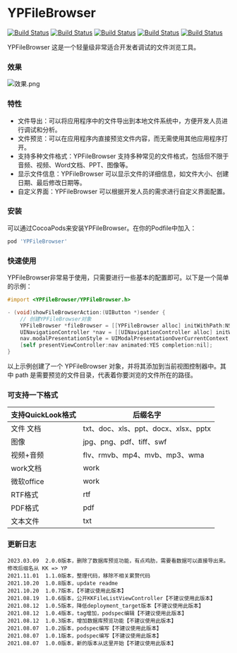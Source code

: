 # YPFileBrowser

[![Build Status](https://img.shields.io/badge/Github-QMKKXProduct-brightgreen.svg)](https://github.com/HansenCCC/YPFileBrowser)
[![Build Status](https://img.shields.io/badge/platform-ios-orange.svg)](https://github.com/HansenCCC/YPFileBrowser)
[![Build Status](https://img.shields.io/badge/HansenCCC-Github-blue.svg)](https://github.com/HansenCCC)
[![Build Status](https://img.shields.io/badge/HansenCCC-知乎-lightgrey.svg)](https://www.zhihu.com/people/EngCCC)
[![Build Status](https://img.shields.io/badge/已上架AppStore-Apple-success.svg)](https://apps.apple.com/cn/app/ios%E5%AE%9E%E9%AA%8C%E5%AE%A4/id1568656582)

YPFileBrowser 这是一个轻量级非常适合开发者调试的文件浏览工具。

### 效果

![效果.png](https://picx.zhimg.com/80/v2-009acf5105b6cefa651a416b4c39d4fa.png)


### 特性

- 文件导出：可以将应用程序中的文件导出到本地文件系统中，方便开发人员进行调试和分析。
- 文件预览：可以在应用程序内直接预览文件内容，而无需使用其他应用程序打开。
- 支持多种文件格式：YPFileBrowser 支持多种常见的文件格式，包括但不限于音频、视频、Word文档、PPT、图像等。
- 显示文件信息：YPFileBrowser 可以显示文件的详细信息，如文件大小、创建日期、最后修改日期等。
- 自定义界面：YPFileBrowser 可以根据开发人员的需求进行自定义界面配置。


### 安装

可以通过CocoaPods来安装YPFileBrowser。在你的Podfile中加入：

```ruby
pod 'YPFileBrowser'
```


### 快速使用

YPFileBrowser非常易于使用，只需要进行一些基本的配置即可。以下是一个简单的示例：

```objectivec
#import <YPFileBrowser/YPFileBrowser.h>

- (void)showFileBrowserAction:(UIButton *)sender {
    // 创建YPFileBrowser对象
    YPFileBrowser *fileBrowser = [[YPFileBrowser alloc] initWithPath:NSHomeDirectory()];
    UINavigationController *nav = [[UINavigationController alloc] initWithRootViewController:fileBrowser];
    nav.modalPresentationStyle = UIModalPresentationOverCurrentContext;
    [self presentViewController:nav animated:YES completion:nil];
}

```

以上示例创建了一个 YPFileBrowser 对象，并将其添加到当前视图控制器中。其中 path 是需要预览的文件目录，代表着你要浏览的文件所在的路径。


### 可支持一下格式

|支持QuickLook格式|后缀名字|
|--|--|
|文件 文档|txt、doc、xls、ppt、docx、xlsx、pptx|
|图像|jpg、png、pdf、tiff、swf|
|视频+音频|flv、rmvb、mp4、mvb、mp3、wma|
|work文档|work|
|微软office|work|
|RTF格式|rtf|
|PDF格式|pdf|
|文本文件|txt|


### 更新日志

```
2023.03.09  2.0.0版本，删除了数据库预览功能，有点鸡肋，需要看数据可以直接导出来。修改后缀名从 KK => YP
2021.11.01  1.1.0版本，整理代码，移除不相关累赘代码
2021.10.20  1.0.8版本，update readme
2021.10.20  1.0.7版本，【不建议使用此版本】
2021.08.19  1.0.6版本，公开KKFileListViewController【不建议使用此版本】
2021.08.12  1.0.5版本，降低deployment_target版本【不建议使用此版本】
2021.08.12  1.0.4版本，tag增加，podspec编辑【不建议使用此版本】
2021.08.12  1.0.3版本，增加数据库预览功能【不建议使用此版本】
2021.08.07  1.0.2版本，podspec编写【不建议使用此版本】
2021.08.07  1.0.1版本，podspec编写【不建议使用此版本】
2021.08.07  1.0.0版本，新的版本从这里开始【不建议使用此版本】

```
